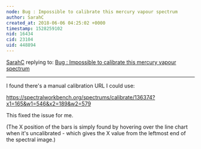 ```yaml
---
node: Bug : Impossible to calibrate this mercury vapour spectrum
author: SarahC
created_at: 2018-06-06 04:25:02 +0000
timestamp: 1528259102
nid: 16434
cid: 23104
uid: 448894
---
```




[SarahC](../profile/SarahC) replying to: [Bug : Impossible to calibrate this mercury vapour spectrum](../notes/SarahC/06-06-2018/bug-impossible-to-calibrate-this-mercury-vapour-spectrum)

----
I found there's a manual calibration URL I could use:

https://spectralworkbench.org/spectrums/calibrate/136374?x1=165&w1=546&x2=189&w2=579

This fixed the issue for me.

(The X position of the bars is simply found by hovering over the line chart when it's uncalibrated - which gives the X value from the leftmost end of the spectral image.)